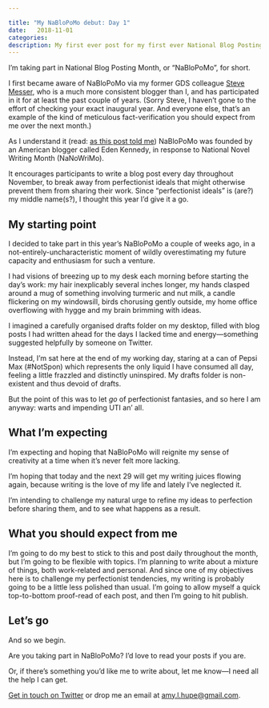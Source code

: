 ```yaml
---

title: "My NaBloPoMo debut: Day 1"
date:   2018-11-01
categories:
description: My first ever post for my first ever National Blog Posting Month
---
```


I’m taking part in National Blog Posting Month, or “NaBloPoMo”, for short.

I first became aware of NaBloPoMo via my former GDS colleague [Steve Messer](https://twitter.com/stevenjmesser), who is a much more consistent blogger than I, and has participated in it for at least the past couple of years. (Sorry Steve, I haven’t gone to the effort of checking your exact inaugural year. And everyone else, that’s an example of the kind of meticulous fact-verification you should expect from me over the next month.)

As I understand it (read: [as this post told me](https://wordpress.com/blog/2014/10/24/the-namos-are-coming-the-namos-are-coming/)) NaBloPoMo was founded by an American blogger called Eden Kennedy, in response to National Novel Writing Month (NaNoWriMo). 

It encourages participants to write a blog post every day throughout November, to break away from perfectionist ideals that might otherwise prevent them from sharing their work.
Since “perfectionist ideals” is (are?) my middle name(s?), I thought this year I’d give it a go. 

## My starting point

I decided to take part in this year’s NaBloPoMo a couple of weeks ago, in a not-entirely-uncharacteristic moment of wildly overestimating my future capacity and enthusiasm for such a venture. 

I had visions of breezing up to my desk each morning before starting the day’s work: my hair inexplicably several inches longer, my hands clasped around a mug of something involving turmeric and nut milk, a candle flickering on my windowsill, birds chorusing gently outside, my home office overflowing with hygge and my brain brimming with ideas.

I imagined a carefully organised drafts folder on my desktop, filled with blog posts I had written ahead for the days I lacked time and energy—something suggested helpfully by someone on Twitter.

Instead, I’m sat here at the end of my working day, staring at a can of Pepsi Max (#NotSpon) which represents the only liquid I have consumed all day, feeling a little frazzled and distinctly uninspired. My drafts folder is non-existent and thus devoid of drafts.

But the point of this was to let _go_ of perfectionist fantasies, and so here I am anyway: warts and impending UTI an’ all.

## What I’m expecting

I’m expecting and hoping that NaBloPoMo will reignite my sense of creativity at a time when it’s never felt more lacking. 

I’m hoping that today and the next 29 will get my writing juices flowing again, because writing is the love of my life and lately I’ve neglected it. 

I’m intending to challenge my natural urge to refine my ideas to perfection before sharing them, and to see what happens as a result.

## What you should expect from me

I’m going to do my best to stick to this and post daily throughout the month, but I’m going to be flexible with topics. I’m planning to write about a mixture of things, both work-related and personal.
And since one of my objectives here is to challenge my perfectionist tendencies, my writing is probably going to be a little less polished than usual. I’m going to allow myself a quick top-to-bottom proof-read of each post, and then I’m going to hit publish.

## Let’s go

And so we begin. 

Are you taking part in NaBloPoMo? I’d love to read your posts if you are. 

Or, if there’s something you’d like me to write about, let me know—I need all the help I can get.

[Get in touch on Twitter](https://twitter.com/Amy_Hupe) or drop me an email at [amy.l.hupe@gmail.com](mailto:amy.l.hupe@gmail.com).